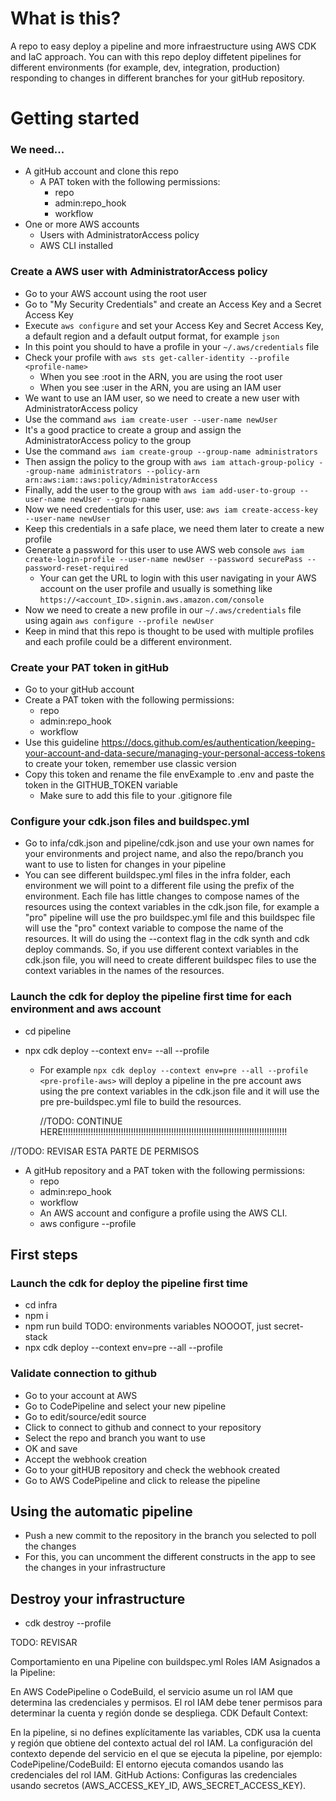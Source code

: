 # What is this?

A repo to easy deploy a pipeline and more infraestructure using AWS CDK and IaC approach. You can
with this repo deploy diffetent pipelines for different environments (for example, dev, integration,
production) responding to changes in different branches for your gitHub repository.

# Getting started

### We need...

- A gitHub account and clone this repo
  - A PAT token with the following permissions:
    - repo
    - admin:repo_hook
    - workflow
- One or more AWS accounts
  - Users with AdministratorAccess policy
  - AWS CLI installed

### Create a AWS user with AdministratorAccess policy

- Go to your AWS account using the root user
- Go to "My Security Credentials" and create an Access Key and a Secret Access Key
- Execute `aws configure` and set your Access Key and Secret Access Key, a default region and a
  default output format, for example `json`
- In this point you should to have a profile in your `~/.aws/credentials` file
- Check your profile with `aws sts get-caller-identity --profile <profile-name>`
  - When you see :root in the ARN, you are using the root user
  - When you see :user in the ARN, you are using an IAM user
- We want to use an IAM user, so we need to create a new user with AdministratorAccess policy
- Use the command `aws iam create-user --user-name newUser`
- It's a good practice to create a group and assign the AdministratorAccess policy to the group
- Use the command `aws iam create-group --group-name administrators`
- Then assign the policy to the group with
  `aws iam attach-group-policy --group-name administrators --policy-arn arn:aws:iam::aws:policy/AdministratorAccess`
- Finally, add the user to the group with
  `aws iam add-user-to-group --user-name newUser --group-name`
- Now we need credentials for this user, use: `aws iam create-access-key --user-name newUser`
- Keep this credentials in a safe place, we need them later to create a new profile
- Generate a password for this user to use AWS web console
  `aws iam create-login-profile --user-name newUser --password securePass --password-reset-required`
  - Your can get the URL to login with this user navigating in your AWS account on the user profile
    and usually is something like `https://<account_ID>.signin.aws.amazon.com/console`
- Now we need to create a new profile in our `~/.aws/credentials` file using again
  `aws configure --profile newUser`
- Keep in mind that this repo is thought to be used with multiple profiles and each profile could be
  a different environment.

### Create your PAT token in gitHub

- Go to your gitHub account
- Create a PAT token with the following permissions:
  - repo
  - admin:repo_hook
  - workflow
- Use this guideline
  https://docs.github.com/es/authentication/keeping-your-account-and-data-secure/managing-your-personal-access-tokens
  to create your token, remember use classic version
- Copy this token and rename the file envExample to .env and paste the token in the GITHUB_TOKEN
  variable
  - Make sure to add this file to your .gitignore file

### Configure your cdk.json files and buildspec.yml

- Go to infa/cdk.json and pipeline/cdk.json and use your own names for your environments and project
  name, and also the repo/branch you want to use to listen for changes in your pipeline
- You can see different buildspec.yml files in the infra folder, each environment we will point to a
  different file using the prefix of the environment. Each file has little changes to compose names
  of the resources using the context variables in the cdk.json file, for example a "pro" pipeline
  will use the pro buildspec.yml file and this buildspec file will use the "pro" context variable to
  compose the name of the resources. It will do using the --context flag in the cdk synth and cdk
  deploy commands. So, if you use different context variables in the cdk.json file, you will need to
  create different buildspec files to use the context variables in the names of the resources.

### Launch the cdk for deploy the pipeline first time for each environment and aws account

- cd pipeline
- npx cdk deploy --context env=<your-environment> --all --profile <your-pre-profile-of-AWS>

  - For example `npx cdk deploy --context env=pre --all --profile <pre-profile-aws>` will deploy a
    pipeline in the pre account aws using the pre context variables in the cdk.json file and it will
    use the pre pre-buildspec.yml file to build the resources.

    //TODO: CONTINUE
    HERE!!!!!!!!!!!!!!!!!!!!!!!!!!!!!!!!!!!!!!!!!!!!!!!!!!!!!!!!!!!!!!!!!!!!!!!!!!!!!!!!!!!!!!!!!

//TODO: REVISAR ESTA PARTE DE PERMISOS

- A gitHub repository and a PAT token with the following permissions:
  - repo
  - admin:repo_hook
  - workflow
  - An AWS account and configure a profile using the AWS CLI.
  - aws configure --profile <profile-name>

## First steps

### Launch the cdk for deploy the pipeline first time

- cd infra
- npm i
- npm run build TODO: environments variables NOOOOT, just secret-stack
- npx cdk deploy --context env=pre --all --profile <profile-name>

### Validate connection to github

- Go to your account at AWS
- Go to CodePipeline and select your new pipeline
- Go to edit/source/edit source
- Click to connect to github and connect to your repository
- Select the repo and branch you want to use
- OK and save
- Accept the webhook creation
- Go to your gitHUB repository and check the webhook created
- Go to AWS CodePipeline and click to release the pipeline

## Using the automatic pipeline

- Push a new commit to the repository in the branch you selected to poll the changes
- For this, you can uncomment the different constructs in the app to see the changes in your
  infrastructure

## Destroy your infrastructure

- cdk destroy --profile <profile-name>

TODO: REVISAR

Comportamiento en una Pipeline con buildspec.yml Roles IAM Asignados a la Pipeline:

En AWS CodePipeline o CodeBuild, el servicio asume un rol IAM que determina las credenciales y
permisos. El rol IAM debe tener permisos para determinar la cuenta y región donde se despliega. CDK
Default Context:

En la pipeline, si no defines explícitamente las variables, CDK usa la cuenta y región que obtiene
del contexto actual del rol IAM. La configuración del contexto depende del servicio en el que se
ejecuta la pipeline, por ejemplo: CodePipeline/CodeBuild: El entorno ejecuta comandos usando las
credenciales del rol IAM. GitHub Actions: Configuras las credenciales usando secretos
(AWS_ACCESS_KEY_ID, AWS_SECRET_ACCESS_KEY).
